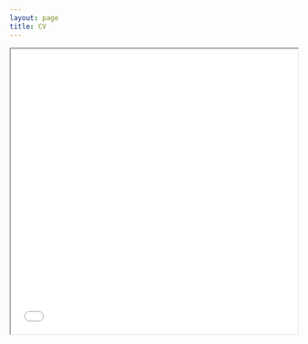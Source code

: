 ```yaml
---
layout: page
title: CV
---
```


<iframe src="/Ravi_Raju_Resume.pdf" width="100%" height="500px"></iframe>
